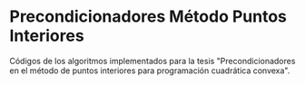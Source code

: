 # Precondicionadores Método Puntos Interiores
Códigos de los algoritmos implementados para la tesis "Precondicionadores en el método de puntos interiores para programación cuadrática convexa".
